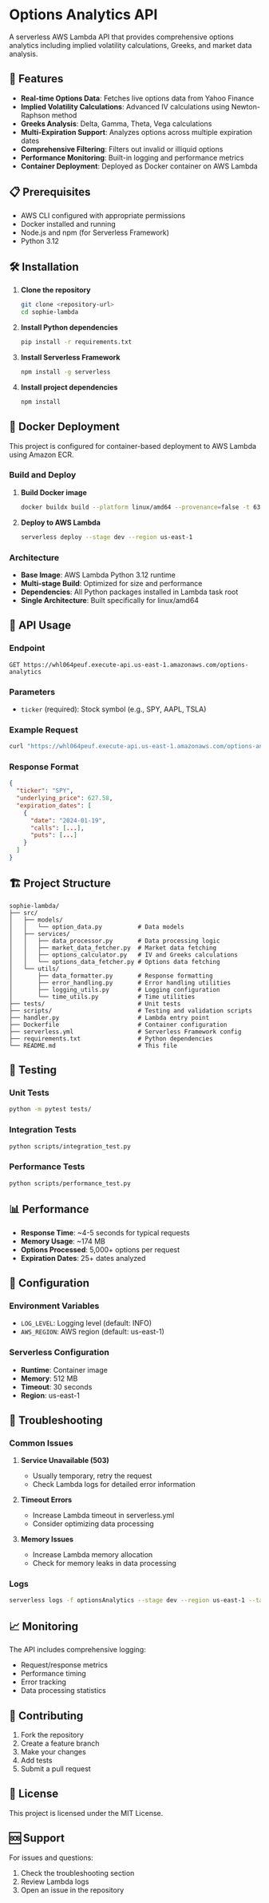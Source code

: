# Options Analytics API

A serverless AWS Lambda API that provides comprehensive options analytics including implied volatility calculations, Greeks, and market data analysis.

## 🚀 Features

- **Real-time Options Data**: Fetches live options data from Yahoo Finance
- **Implied Volatility Calculations**: Advanced IV calculations using Newton-Raphson method
- **Greeks Analysis**: Delta, Gamma, Theta, Vega calculations
- **Multi-Expiration Support**: Analyzes options across multiple expiration dates
- **Comprehensive Filtering**: Filters out invalid or illiquid options
- **Performance Monitoring**: Built-in logging and performance metrics
- **Container Deployment**: Deployed as Docker container on AWS Lambda

## 📋 Prerequisites

- AWS CLI configured with appropriate permissions
- Docker installed and running
- Node.js and npm (for Serverless Framework)
- Python 3.12

## 🛠️ Installation

1. **Clone the repository**
   ```bash
   git clone <repository-url>
   cd sophie-lambda
   ```

2. **Install Python dependencies**
   ```bash
   pip install -r requirements.txt
   ```

3. **Install Serverless Framework**
   ```bash
   npm install -g serverless
   ```

4. **Install project dependencies**
   ```bash
   npm install
   ```

## 🐳 Docker Deployment

This project is configured for container-based deployment to AWS Lambda using Amazon ECR.

### Build and Deploy

1. **Build Docker image**
   ```bash
   docker buildx build --platform linux/amd64 --provenance=false -t 633690269460.dkr.ecr.us-east-1.amazonaws.com/options-analytics-api-dev:latest . --push
   ```

2. **Deploy to AWS Lambda**
   ```bash
   serverless deploy --stage dev --region us-east-1
   ```

### Architecture

- **Base Image**: AWS Lambda Python 3.12 runtime
- **Multi-stage Build**: Optimized for size and performance
- **Dependencies**: All Python packages installed in Lambda task root
- **Single Architecture**: Built specifically for linux/amd64

## 📡 API Usage

### Endpoint
```
GET https://whl064peuf.execute-api.us-east-1.amazonaws.com/options-analytics
```

### Parameters
- `ticker` (required): Stock symbol (e.g., SPY, AAPL, TSLA)

### Example Request
```bash
curl "https://whl064peuf.execute-api.us-east-1.amazonaws.com/options-analytics?ticker=SPY"
```

### Response Format
```json
{
  "ticker": "SPY",
  "underlying_price": 627.58,
  "expiration_dates": [
    {
      "date": "2024-01-19",
      "calls": [...],
      "puts": [...]
    }
  ]
}
```

## 🏗️ Project Structure

```
sophie-lambda/
├── src/
│   ├── models/
│   │   └── option_data.py          # Data models
│   ├── services/
│   │   ├── data_processor.py       # Data processing logic
│   │   ├── market_data_fetcher.py  # Market data fetching
│   │   ├── options_calculator.py   # IV and Greeks calculations
│   │   └── options_data_fetcher.py # Options data fetching
│   └── utils/
│       ├── data_formatter.py       # Response formatting
│       ├── error_handling.py       # Error handling utilities
│       ├── logging_utils.py        # Logging configuration
│       └── time_utils.py           # Time utilities
├── tests/                          # Unit tests
├── scripts/                        # Testing and validation scripts
├── handler.py                      # Lambda entry point
├── Dockerfile                      # Container configuration
├── serverless.yml                  # Serverless Framework config
├── requirements.txt                # Python dependencies
└── README.md                       # This file
```

## 🧪 Testing

### Unit Tests
```bash
python -m pytest tests/
```

### Integration Tests
```bash
python scripts/integration_test.py
```

### Performance Tests
```bash
python scripts/performance_test.py
```

## 📊 Performance

- **Response Time**: ~4-5 seconds for typical requests
- **Memory Usage**: ~174 MB
- **Options Processed**: 5,000+ options per request
- **Expiration Dates**: 25+ dates analyzed

## 🔧 Configuration

### Environment Variables
- `LOG_LEVEL`: Logging level (default: INFO)
- `AWS_REGION`: AWS region (default: us-east-1)

### Serverless Configuration
- **Runtime**: Container image
- **Memory**: 512 MB
- **Timeout**: 30 seconds
- **Region**: us-east-1

## 🚨 Troubleshooting

### Common Issues

1. **Service Unavailable (503)**
   - Usually temporary, retry the request
   - Check Lambda logs for detailed error information

2. **Timeout Errors**
   - Increase Lambda timeout in serverless.yml
   - Consider optimizing data processing

3. **Memory Issues**
   - Increase Lambda memory allocation
   - Check for memory leaks in data processing

### Logs
```bash
serverless logs -f optionsAnalytics --stage dev --region us-east-1 --tail
```

## 📈 Monitoring

The API includes comprehensive logging:
- Request/response metrics
- Performance timing
- Error tracking
- Data processing statistics

## 🤝 Contributing

1. Fork the repository
2. Create a feature branch
3. Make your changes
4. Add tests
5. Submit a pull request

## 📄 License

This project is licensed under the MIT License.

## 🆘 Support

For issues and questions:
1. Check the troubleshooting section
2. Review Lambda logs
3. Open an issue in the repository